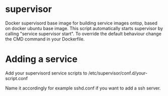 supervisor
==========

Docker supervisord base image for building service images ontop, based on docker ubuntu base image. This script
automatically starts supervisor by calling "service supervisor start". To override the default behaviour change
the CMD command in your Dockerfile.

Adding a service
================
Add your supervisord service scripts to /etc/supervisor/conf.d/your-script.conf

Name it accordingly for example sshd.conf if you want to add a ssh server.

